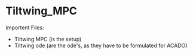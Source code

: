 # Tiltwing_MPC

Importent Files: 
- Tiltwing MPC (is the setup)
- Tiltwing ode (are the ode's, as they have to be formulated for ACADO)

